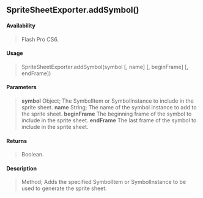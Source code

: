 ## SpriteSheetExporter.addSymbol()

#### Availability

> Flash Pro CS6.

#### Usage

> SpriteSheetExporter.addSymbol(symbol \[, name\] \[, beginFrame\] \[, endFrame\])

#### Parameters

> **symbol** Object; The SymbolItem or SymbolInstance to include in the sprite sheet. **name** String; The name of the symbol instance to add to the sprite sheet. **beginFrame** The beginning frame of the symbol to include in the sprite sheet. **endFrame** The last frame of the symbol to include in the sprite sheet.

#### Returns

> Boolean.

#### Description

> Method; Adds the specified SymbolItem or SymbolInstance to be used to generate the sprite sheet.

